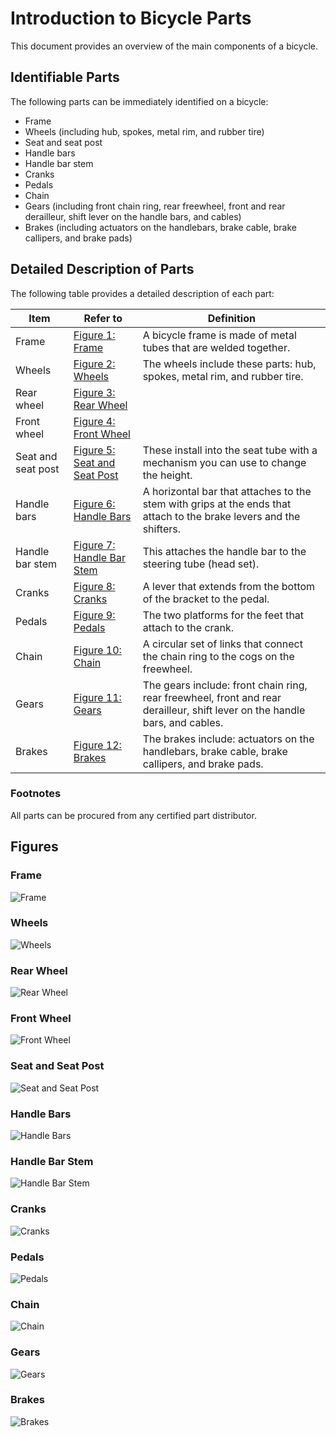 # Introduction to Bicycle Parts
This document provides an overview of the main components of a bicycle.

## Identifiable Parts
The following parts can be immediately identified on a bicycle:
* Frame
* Wheels (including hub, spokes, metal rim, and rubber tire)
* Seat and seat post
* Handle bars
* Handle bar stem
* Cranks
* Pedals
* Chain
* Gears (including front chain ring, rear freewheel, front and rear derailleur, shift lever on the handle bars, and cables)
* Brakes (including actuators on the handlebars, brake cable, brake callipers, and brake pads)

## Detailed Description of Parts
The following table provides a detailed description of each part:

| Item | Refer to | Definition |
| --- | --- | --- |
| Frame | [Figure 1: Frame](#frame) | A bicycle frame is made of metal tubes that are welded together. |
| Wheels | [Figure 2: Wheels](#wheels) | The wheels include these parts: hub, spokes, metal rim, and rubber tire. |
| Rear wheel | [Figure 3: Rear Wheel](#rear-wheel) |  |
| Front wheel | [Figure 4: Front Wheel](#front-wheel) |  |
| Seat and seat post | [Figure 5: Seat and Seat Post](#seat-and-seat-post) | These install into the seat tube with a mechanism you can use to change the height. |
| Handle bars | [Figure 6: Handle Bars](#handle-bars) | A horizontal bar that attaches to the stem with grips at the ends that attach to the brake levers and the shifters. |
| Handle bar stem | [Figure 7: Handle Bar Stem](#handle-bar-stem) | This attaches the handle bar to the steering tube (head set). |
| Cranks | [Figure 8: Cranks](#cranks) | A lever that extends from the bottom of the bracket to the pedal. |
| Pedals | [Figure 9: Pedals](#pedals) | The two platforms for the feet that attach to the crank. |
| Chain | [Figure 10: Chain](#chain) | A circular set of links that connect the chain ring to the cogs on the freewheel. |
| Gears | [Figure 11: Gears](#gears) | The gears include: front chain ring, rear freewheel, front and rear derailleur, shift lever on the handle bars, and cables. |
| Brakes | [Figure 12: Brakes](#brakes) | The brakes include: actuators on the handlebars, brake cable, brake callipers, and brake pads. |

### Footnotes
All parts can be procured from any certified part distributor.

## Figures

### Frame
![Frame](https://via.placeholder.com/150 "Figure 1: Frame")

### Wheels
![Wheels](https://via.placeholder.com/150 "Figure 2: Wheels")

### Rear Wheel
![Rear Wheel](https://via.placeholder.com/150 "Figure 3: Rear Wheel")

### Front Wheel
![Front Wheel](https://via.placeholder.com/150 "Figure 4: Front Wheel")

### Seat and Seat Post
![Seat and Seat Post](https://via.placeholder.com/150 "Figure 5: Seat and Seat Post")

### Handle Bars
![Handle Bars](https://via.placeholder.com/150 "Figure 6: Handle Bars")

### Handle Bar Stem
![Handle Bar Stem](https://via.placeholder.com/150 "Figure 7: Handle Bar Stem")

### Cranks
![Cranks](https://via.placeholder.com/150 "Figure 8: Cranks")

### Pedals
![Pedals](https://via.placeholder.com/150 "Figure 9: Pedals")

### Chain
![Chain](https://via.placeholder.com/150 "Figure 10: Chain")

### Gears
![Gears](https://via.placeholder.com/150 "Figure 11: Gears")

### Brakes
![Brakes](https://via.placeholder.com/150 "Figure 12: Brakes")